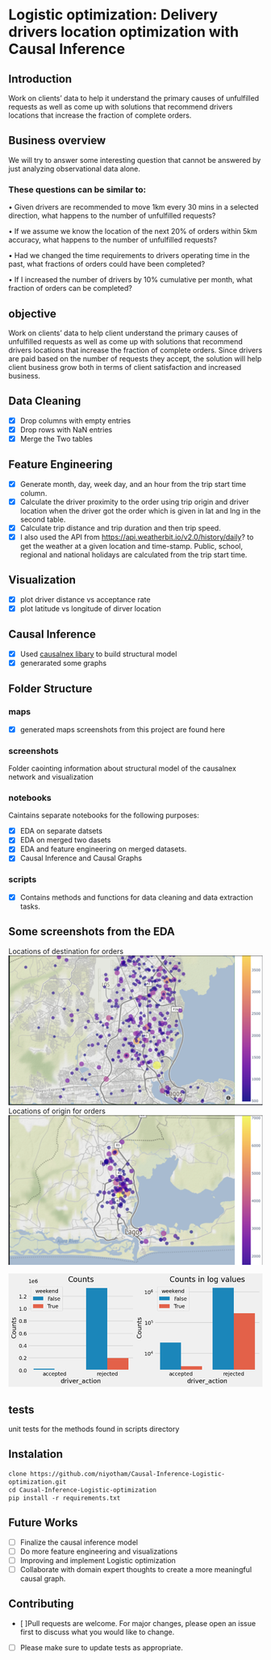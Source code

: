 # Logistic optimization: Delivery drivers location optimization with Causal Inference
## Introduction
Work  on clients’ data to help it understand the primary causes of unfulfilled requests as well as come up with solutions that recommend drivers locations that increase the fraction of complete orders. 

## Business overview
We will try to answer some interesting question that cannot be answered by just analyzing observational data alone.

### These questions can be similar to:

• Given drivers are recommended to move 1km every 30 mins in a selected direction, what happens to the number of unfulfilled requests?

• If we assume we know the location of the next 20% of orders within 5km accuracy, what happens to the number of unfulfilled requests?

• Had we changed the time requirements to drivers operating time in the past, what fractions of orders could have been completed?

• If I increased the number of drivers by 10% cumulative per month, what fraction of orders can be completed?


## objective

Work  on clients’ data to help client understand the primary causes of unfulfilled requests as well as come up with solutions that recommend drivers locations that increase the fraction of complete orders. Since drivers are paid based on the number of requests they accept, the solution will help client business grow both in terms of client satisfaction and increased business. 

## Data Cleaning
- [x] Drop columns with empty entries
 - [x] Drop rows with NaN entries
- [x]  Merge the Two tables
## Feature Engineering
- [x] Generate month, day, week day, and an hour from the trip start time column.
- [x] Calculate the driver proximity to the order using trip origin and driver location when the driver got the order which is given in lat and lng in the second table.
 - [x] Calculate trip distance and trip duration and then trip speed.
- [x] I also used the API from https://api.weatherbit.io/v2.0/history/daily? to get the weather at a given location and time-stamp.
 Public, school, regional and national holidays are calculated from the trip start time.
## Visualization
 - [x]  plot driver distance vs acceptance rate
 - [x]  plot latitude vs longitude of dirver location
## Causal Inference
- [x] Used [causalnex libary](https://causalnex.readthedocs.io/en/latest/03_tutorial/01_first_tutorial.html) to build structural model
- [x] generarated some graphs
## Folder Structure

###  maps
 - [x] generated maps screenshots from this project  are found here
 
 ###  screenshots
 Folder caointing information about structural model of the causalnex network and visualization

### notebooks
Caintains separate notebooks for the following purposes:

 - [x] EDA on  separate datsets 
 - [x] EDA on merged two dasets 
  - [x]  EDA and feature engineering on merged datasets.
 - [x] Causal Inference and Causal Graphs

### scripts
 - [x] Contains methods and functions for data cleaning and data extraction tasks.
## Some screenshots from the EDA
Locations of destination for orders
![Locations of desination for trip requests](https://github.com/niyotham/Causal-Inference-Logistic-optimization/blob/main/maps/Destination.png)
Locations of origin for orders
![Locations of origin for trip requests](https://github.com/niyotham/Causal-Inference-Logistic-optimization/blob/main/maps/origin.png)

![Count rejects](https://github.com/niyotham/Causal-Inference-Logistic-optimization/blob/main/screenshots/count_reject.png)
## tests
unit tests for the methods found in scripts directory

## Instalation
``` 
clone https://github.com/niyotham/Causal-Inference-Logistic-optimization.git
cd Causal-Inference-Logistic-optimization
pip install -r requirements.txt

```

## Future Works
 - [ ]	Finalize the causal inference model
 - [ ]	Do more feature engineering and visualizations
 - [ ]	Improving and implement Logistic optimization
 - [ ]	Collaborate with domain expert thoughts to create a more meaningful causal graph.

## Contributing
 - [ ]Pull requests are welcome. For major changes, please open an issue first to discuss what you would like to change.

 - [ ] Please make sure to update tests as appropriate.



